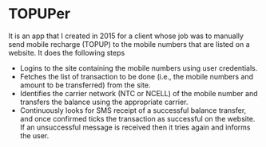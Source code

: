 # TOPUPer
It is an app that I created in 2015 for a client whose job was to manually send mobile recharge (TOPUP) to the mobile numbers that are listed on a website.
It does the following steps
- Logins to the site containing the mobile numbers using user credentials.
- Fetches the list of transaction to be done (i.e., the mobile numbers and amount to be transferred) from the site.
- Identifies the carrier network (NTC or NCELL) of the mobile number and transfers the balance using the appropriate carrier.
- Continuously looks for SMS receipt of a successful balance transfer, and once confirmed ticks the transaction as successful on the website. If an unsuccessful message is received then it tries again and informs the user.
